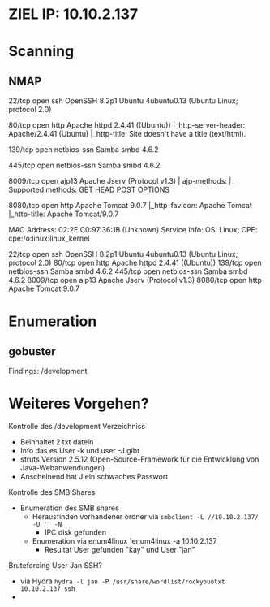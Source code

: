 # ZIEL IP: 10.10.2.137

# Scanning
## NMAP 

22/tcp   open  ssh         OpenSSH 8.2p1 Ubuntu 4ubuntu0.13 (Ubuntu Linux; protocol 2.0)

80/tcp   open  http        Apache httpd 2.4.41 ((Ubuntu))
|_http-server-header: Apache/2.4.41 (Ubuntu)
|_http-title: Site doesn't have a title (text/html).

139/tcp  open  netbios-ssn Samba smbd 4.6.2

445/tcp  open  netbios-ssn Samba smbd 4.6.2

8009/tcp open  ajp13       Apache Jserv (Protocol v1.3)
| ajp-methods: 
|_  Supported methods: GET HEAD POST OPTIONS

8080/tcp open  http        Apache Tomcat 9.0.7
|_http-favicon: Apache Tomcat
|_http-title: Apache Tomcat/9.0.7

MAC Address: 02:2E:C0:97:36:1B (Unknown)
Service Info: OS: Linux; CPE: cpe:/o:linux:linux_kernel


22/tcp   open  ssh         OpenSSH 8.2p1 Ubuntu 4ubuntu0.13 (Ubuntu Linux; protocol 2.0)
80/tcp   open  http        Apache httpd 2.4.41 ((Ubuntu))
139/tcp  open  netbios-ssn Samba smbd 4.6.2
445/tcp  open  netbios-ssn Samba smbd 4.6.2
8009/tcp open  ajp13       Apache Jserv (Protocol v1.3)
8080/tcp open  http        Apache Tomcat 9.0.7


# Enumeration 

## gobuster 

Findings:
	/development

# Weiteres Vorgehen?
Kontrolle des /development Verzeichniss 
- Beinhaltet 2 txt datein 
- Info das es User -k und user -J gibt
- struts Version  2.5.12 (Open-Source-Framework für die Entwicklung von Java-Webanwendungen)
- Anscheinend hat J ein schwaches Passwort

Kontrolle des SMB Shares 
- Enumeration des SMB shares
	- Herausfinden vorhandener ordner via `smbclient -L //10.10.2.137/ -U '' -N`
		- IPC disk gefunden
	- Enumeration via enum4linux `enum4linux -a 10.10.2.137
		- Resultat User gefunden "kay" und User "jan"

Bruteforcing User Jan SSH?
- via Hydra `hydra -l jan -P /usr/share/wordlist/rockyouötxt 10.10.2.137 ssh`
- 